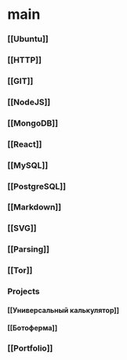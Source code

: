# main
### [[Ubuntu]]
### [[HTTP]]
### [[GIT]]
### [[NodeJS]]
### [[MongoDB]]
### [[React]]
### [[MySQL]]
### [[PostgreSQL]]
### [[Markdown]]
### [[SVG]]
### [[Parsing]]
### [[Tor]]
### Projects
#### [[Универсальный калькулятор]]
#### [[Ботоферма]]
### [[Portfolio]]